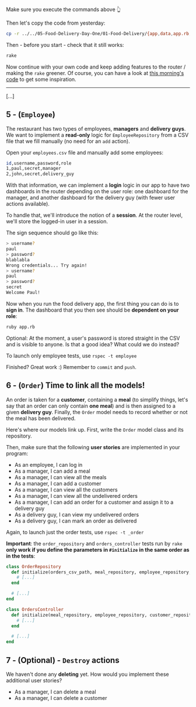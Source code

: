 Make sure you execute the commands above 👆

Then let's copy the code from yesterday:

```bash
cp -r ../../05-Food-Delivery-Day-One/01-Food-Delivery/{app,data,app.rb,router.rb} . # trailing dot is important
```

Then - before you start - check that it still works:

```bash
rake
```

Now continue with your own code and keep adding features to the router / making the `rake` greener. Of course, you can have a look at [this morning's code](https://github.com/lewagon/food-delivery/tree/lecture-day-two) to get some inspiration.

---

[...]

## 5 - (`Employee`)

The restaurant has two types of employees, **managers** and **delivery guys**. We want to implement a **read-only** logic for `EmployeeRepository` from a CSV file that we fill manually (no need for an `add` action).

Open your `employees.csv` file and manually add some employees:

```bash
id,username,password,role
1,paul,secret,manager
2,john,secret,delivery_guy
```

With that information, we can implement a **login** logic in our app to have two dashboards in the router depending on the user role: one dashboard for the manager, and another dashboard for the delivery guy (with fewer user actions available).

To handle that, we'll introduce the notion of a **session**. At the router level, we'll store the logged-in user in a session.

The sign sequence should go like this:

```bash
> username?
paul
> password?
blablabla
Wrong credentials... Try again!
> username?
paul
> password?
secret
Welcome Paul!
```

Now when you run the food delivery app, the first thing you can do is to **sign in**. The dashboard that you then see should be **dependent on your role**:

```bash
ruby app.rb
```
Optional: At the moment, a user's password is stored straight in the CSV and is visible to anyone. Is that a good idea? What could we do instead?

To launch only employee tests, use `rspec -t employee`

Finished? Great work :) Remember to `commit` and `push`.


## 6 - (`Order`) Time to link all the models!

An order is taken for a **customer**, containing a **meal** (to simplify things, let's say that an order can only contain **one meal**) and is then assigned to a given **delivery guy**. Finally, the `Order` model needs to record whether or not the meal has been delivered.

Here's where our models link up. First, write the `Order` model class and its repository.

Then, make sure that the following **user stories** are implemented in your program:

- As an employee, I can log in
- As a manager, I can add a meal
- As a manager, I can view all the meals
- As a manager, I can add a customer
- As a manager, I can view all the customers
- As a manager, I can view all the undelivered orders
- As a manager, I can add an order for a customer and assign it to a delivery guy
- As a delivery guy, I can view my undelivered orders
- As a delivery guy, I can mark an order as delivered

Again, to launch just the order tests, use `rspec -t _order`

**Important**: the `order_repository` and `orders_controller` tests run by `rake` **only work if you define the parameters in `#initialize` in the same order as in the tests**:

```ruby
class OrderRepository
  def initialize(orders_csv_path, meal_repository, employee_repository, customer_repository)
    # [...]
  end

  # [...]
end
```

```ruby
class OrdersController
  def initialize(meal_repository, employee_repository, customer_repository, order_repository)
    # [...]
  end

  # [...]
end
```

## 7 - (Optional) - `Destroy` actions

We haven't done any **deleting** yet. How would you implement these additional user stories?

- As a manager, I can delete a meal
- As a manager, I can delete a customer

